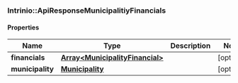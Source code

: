 ### Intrinio::ApiResponseMunicipalitiyFinancials

#### Properties
Name | Type | Description | Notes
------------ | ------------- | ------------- | -------------
**financials** | [**Array&lt;MunicipalityFinancial&gt;**](MunicipalityFinancial.md) |  | [optional] 
**municipality** | [**Municipality**](Municipality.md) |  | [optional] 


